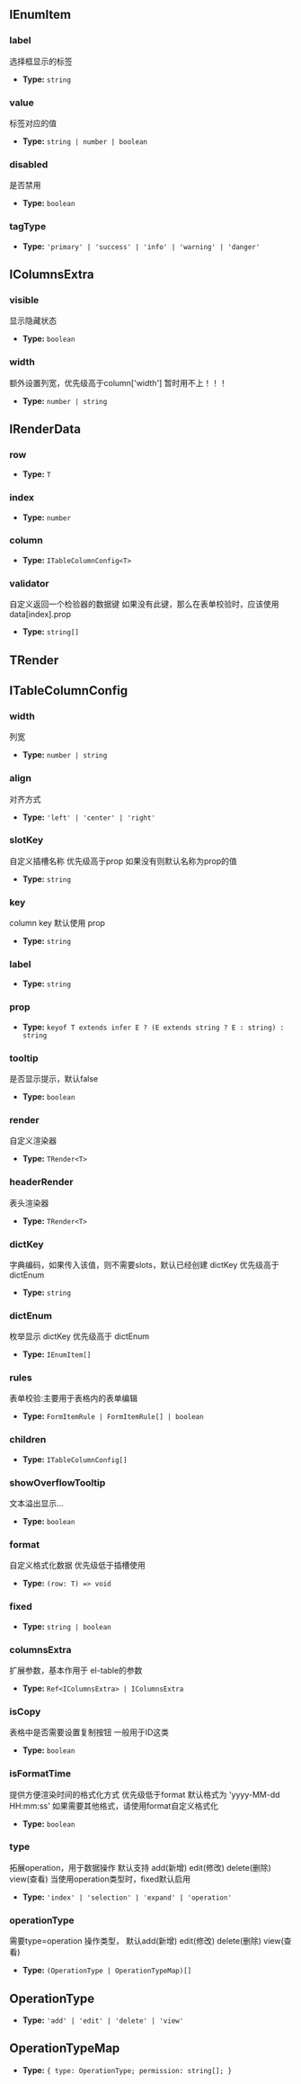 ## IEnumItem 



### label
选择框显示的标签


- **Type:** `string`


### value
标签对应的值


- **Type:** `string | number | boolean`


### disabled
是否禁用


- **Type:** `boolean`


### tagType


- **Type:** `'primary' | 'success' | 'info' | 'warning' | 'danger'`


## IColumnsExtra 



### visible
显示隐藏状态


- **Type:** `boolean`


### width
额外设置列宽，优先级高于column['width']
暂时用不上！！！


- **Type:** `number | string`


## IRenderData 



### row


- **Type:** `T`


### index


- **Type:** `number`


### column


- **Type:** `ITableColumnConfig<T>`


### validator
自定义返回一个检验器的数据键
如果没有此键，那么在表单校验时，应该使用data[index].prop


- **Type:** `string[]`


## TRender 





## ITableColumnConfig 



### width
列宽


- **Type:** `number | string`


### align
对齐方式


- **Type:** `'left' | 'center' | 'right'`


### slotKey
自定义插槽名称
优先级高于prop
如果没有则默认名称为prop的值


- **Type:** `string`


### key
column key
默认使用 prop


- **Type:** `string`


### label


- **Type:** `string`


### prop


- **Type:** `keyof T extends infer E ? (E extends string ? E : string) : string`


### tooltip
是否显示提示，默认false


- **Type:** `boolean`


### render
自定义渲染器


- **Type:** `TRender<T>`


### headerRender
表头渲染器


- **Type:** `TRender<T>`


### dictKey
字典编码，如果传入该值，则不需要slots，默认已经创建
dictKey 优先级高于 dictEnum


- **Type:** `string`


### dictEnum
枚举显示
dictKey 优先级高于 dictEnum


- **Type:** `IEnumItem[]`


### rules
表单校验:主要用于表格内的表单编辑


- **Type:** `FormItemRule | FormItemRule[] | boolean`


### children


- **Type:** `ITableColumnConfig[]`


### showOverflowTooltip
文本溢出显示...


- **Type:** `boolean`


### format
自定义格式化数据 优先级低于插槽使用


- **Type:** `(row: T) => void`


### fixed


- **Type:** `string | boolean`


### columnsExtra
扩展参数，基本作用于 el-table的参数


- **Type:** `Ref<IColumnsExtra> | IColumnsExtra`


### isCopy
表格中是否需要设置复制按钮
一般用于ID这类


- **Type:** `boolean`


### isFormatTime
提供方便渲染时间的格式化方式 优先级低于format
默认格式为 'yyyy-MM-dd HH:mm:ss'
如果需要其他格式，请使用format自定义格式化


- **Type:** `boolean`


### type
拓展operation，用于数据操作 默认支持 add(新增) edit(修改) delete(删除) view(查看)
当使用operation类型时，fixed默认启用


- **Type:** `'index' | 'selection' | 'expand' | 'operation'`


### operationType
需要type=operation
操作类型， 默认add(新增) edit(修改) delete(删除) view(查看)


- **Type:** `(OperationType | OperationTypeMap)[]`


## OperationType


- **Type:**
 `'add' | 'edit' | 'delete' | 'view'`

## OperationTypeMap


- **Type:**
 `{
  type: OperationType;
  permission: string[];
}`